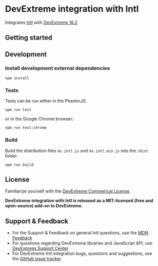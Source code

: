# DevExtreme integration with Intl

Integrates [Intl](https://developer.mozilla.org/en/docs/Web/JavaScript/Reference/Global_Objects/Intl) with [DevExtreme 16.2](http://js.devexpress.com/)

## Getting started


## Development

### Install development external dependencies

    npm install
    
### Tests
Tests can be run either in the PhantmJS:

    npm run test

or in the Google Chrome browser:

    npm run test:chrome
    
### Build

Build the distribution files `dx.intl.js` and `dx.intl.min.js` into the `/dist` folder.

    npm run build

## License

Familiarize yourself with the
[DevExtreme Commerical License](https://www.devexpress.com/Support/EULAs/DevExtreme.xml).  

**DevExtreme integration with Intl is released as a MIT-licensed (free and open-source) add-on to DevExtreme.**

## Support & Feedback

* For the Support & Feedback on general Intl questions, use the [MDN Feedback](https://developer.mozilla.org/ru/docs/MDN/Feedback)
* For questions regarding DevExtreme libraries and JavaScript API, use [DevExpress Support Center](https://www.devexpress.com/Support/Center)
* For DevExtreme Intl integration bugs, questions and suggestions, use the [GitHub issue tracker](https://github.com/DevExpress/DevExtreme-Intl/issues)

